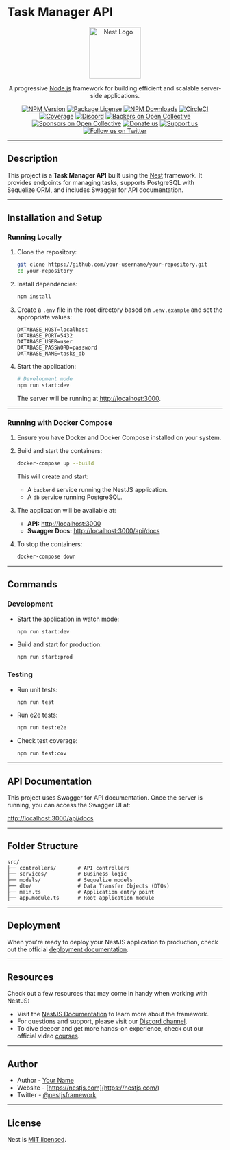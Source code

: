 # Task Manager API

<p align="center">
  <a href="http://nestjs.com/" target="blank"><img src="https://nestjs.com/img/logo-small.svg" width="120" alt="Nest Logo" /></a>
</p>

[circleci-image]: https://img.shields.io/circleci/build/github/nestjs/nest/master?token=abc123def456
[circleci-url]: https://circleci.com/gh/nestjs/nest

<p align="center">A progressive <a href="http://nodejs.org" target="_blank">Node.js</a> framework for building efficient and scalable server-side applications.</p>
<p align="center">
<a href="https://www.npmjs.com/~nestjscore" target="_blank"><img src="https://img.shields.io/npm/v/@nestjs/core.svg" alt="NPM Version" /></a>
<a href="https://www.npmjs.com/~nestjscore" target="_blank"><img src="https://img.shields.io/npm/l/@nestjs/core.svg" alt="Package License" /></a>
<a href="https://www.npmjs.com/~nestjscore" target="_blank"><img src="https://img.shields.io/npm/dm/@nestjs/common.svg" alt="NPM Downloads" /></a>
<a href="https://circleci.com/gh/nestjs/nest" target="_blank"><img src="https://img.shields.io/circleci/build/github/nestjs/nest/master" alt="CircleCI" /></a>
<a href="https://coveralls.io/github/nestjs/nest?branch=master" target="_blank"><img src="https://coveralls.io/repos/github/nestjs/nest/badge.svg?branch=master#9" alt="Coverage" /></a>
<a href="https://discord.gg/G7Qnnhy" target="_blank"><img src="https://img.shields.io/badge/discord-online-brightgreen.svg" alt="Discord"/></a>
<a href="https://opencollective.com/nest#backer" target="_blank"><img src="https://opencollective.com/nest/backers/badge.svg" alt="Backers on Open Collective" /></a>
<a href="https://opencollective.com/nest#sponsor" target="_blank"><img src="https://opencollective.com/nest/sponsors/badge.svg" alt="Sponsors on Open Collective" /></a>
<a href="https://paypal.me/kamilmysliwiec" target="_blank"><img src="https://img.shields.io/badge/Donate-PayPal-ff3f59.svg" alt="Donate us"/></a>
<a href="https://opencollective.com/nest#sponsor" target="_blank"><img src="https://img.shields.io/badge/Support%20us-Open%20Collective-41B883.svg" alt="Support us"></a>
<a href="https://twitter.com/nestframework" target="_blank"><img src="https://img.shields.io/twitter/follow/nestframework.svg?style=social&label=Follow" alt="Follow us on Twitter"></a>
</p>

---

## Description

This project is a **Task Manager API** built using the [Nest](https://github.com/nestjs/nest) framework. It provides endpoints for managing tasks, supports PostgreSQL with Sequelize ORM, and includes Swagger for API documentation.

---

## Installation and Setup

### **Running Locally**

1. Clone the repository:
   ```bash
   git clone https://github.com/your-username/your-repository.git
   cd your-repository
   ```

2. Install dependencies:
   ```bash
   npm install
   ```

3. Create a `.env` file in the root directory based on `.env.example` and set the appropriate values:
   ```env
   DATABASE_HOST=localhost
   DATABASE_PORT=5432
   DATABASE_USER=user
   DATABASE_PASSWORD=password
   DATABASE_NAME=tasks_db
   ```

4. Start the application:
   ```bash
   # Development mode
   npm run start:dev
   ```

   The server will be running at [http://localhost:3000](http://localhost:3000).

---

### **Running with Docker Compose**

1. Ensure you have Docker and Docker Compose installed on your system.

2. Build and start the containers:
   ```bash
   docker-compose up --build
   ```

   This will create and start:
   - A `backend` service running the NestJS application.
   - A `db` service running PostgreSQL.

3. The application will be available at:
   - **API:** [http://localhost:3000](http://localhost:3000)
   - **Swagger Docs:** [http://localhost:3000/api/docs](http://localhost:3000/api/docs)

4. To stop the containers:
   ```bash
   docker-compose down
   ```

---

## Commands

### **Development**

- Start the application in watch mode:
  ```bash
  npm run start:dev
  ```

- Build and start for production:
  ```bash
  npm run start:prod
  ```

### **Testing**

- Run unit tests:
  ```bash
  npm run test
  ```

- Run e2e tests:
  ```bash
  npm run test:e2e
  ```

- Check test coverage:
  ```bash
  npm run test:cov
  ```

---

## API Documentation

This project uses Swagger for API documentation. Once the server is running, you can access the Swagger UI at:

[http://localhost:3000/api/docs](http://localhost:3000/api/docs)

---

## Folder Structure

```
src/
├── controllers/       # API controllers
├── services/          # Business logic
├── models/            # Sequelize models
├── dto/               # Data Transfer Objects (DTOs)
├── main.ts            # Application entry point
├── app.module.ts      # Root application module
```

---

## Deployment

When you're ready to deploy your NestJS application to production, check out the official [deployment documentation](https://docs.nestjs.com/deployment).

---

## Resources

Check out a few resources that may come in handy when working with NestJS:

- Visit the [NestJS Documentation](https://docs.nestjs.com) to learn more about the framework.
- For questions and support, please visit our [Discord channel](https://discord.gg/G7Qnnhy).
- To dive deeper and get more hands-on experience, check out our official video [courses](https://courses.nestjs.com/).

---

## Author

- Author - [Your Name](https://github.com/your-username)
- Website - [https://nestjs.com](https://nestjs.com/)
- Twitter - [@nestjsframework](https://twitter.com/nestframework)

---

## License

Nest is [MIT licensed](https://github.com/nestjs/nest/blob/master/LICENSE).